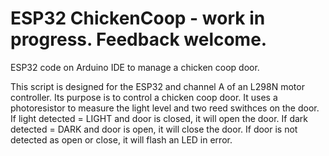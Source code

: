 # ESP32 ChickenCoop - work in progress.  Feedback welcome.

ESP32 code on Arduino IDE to manage a chicken coop door.

This script is designed for the ESP32 and channel A of an L298N motor controller.
Its purpose is to control a chicken coop door.
It uses a photoresistor to measure the light level and two reed swithces on the door.
If light detected = LIGHT and door is closed, it will open the door.
If dark detected = DARK and door is open, it will close the door.
If door is not detected as open or close, it will flash an LED in error.
